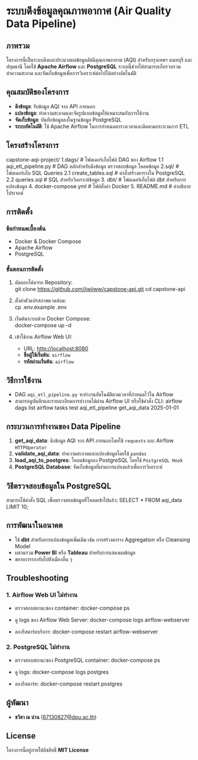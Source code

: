 # ระบบดึงข้อมูลคุณภาพอากาศ (Air Quality Data Pipeline)

## ภาพรวม
โครงการนี้เป็นระบบดึงและประมวลผลข้อมูลดัชนีคุณภาพอากาศ (AQI) สำหรับกรุงเทพฯ นนทบุรี และปทุมธานี โดยใช้ **Apache Airflow** และ **PostgreSQL** ระบบนี้ช่วยให้สามารถเก็บรวบรวม ทำความสะอาด และจัดเก็บข้อมูลเพื่อการวิเคราะห์ต่อไปได้อย่างอัตโนมัติ

## คุณสมบัติของโครงการ
- **ดึงข้อมูล**: รับข้อมูล AQI จาก API ภายนอก
- **แปลงข้อมูล**: ทำความสะอาดและจัดรูปแบบข้อมูลให้เหมาะสมกับการใช้งาน
- **จัดเก็บข้อมูล**: บันทึกข้อมูลลงในฐานข้อมูล PostgreSQL
- **ระบบอัตโนมัติ**: ใช้ Apache Airflow ในการกำหนดตารางเวลาและติดตามกระบวนการ ETL

## โครงสร้างโครงการ

capstone-aqi-project/
1.dags/                          # โฟลเดอร์เก็บไฟล์ DAG ของ Airflow
   1.1 aqi_etl_pipeline.py        # DAG หลักสำหรับดึงข้อมูล ตรวจสอบข้อมูล โหลดข้อมูล
2.sql/                           # โฟลเดอร์เก็บ SQL Queries
   2.1 create_tables.sql          # คำสั่งสร้างตารางใน PostgreSQL
   2.2 queries.sql                # SQL สำหรับวิเคราะห์ข้อมูล
3. dbt/                           # โฟลเดอร์เก็บไฟล์ dbt สำหรับการแปลงข้อมูล
4. docker-compose.yml             # ไฟล์ตั้งค่า Docker
5. README.md                      # คำอธิบายโปรเจกต์

## การติดตั้ง
### ข้อกำหนดเบื้องต้น
- Docker & Docker Compose
- Apache Airflow
- PostgreSQL

### ขั้นตอนการติดตั้ง
1. คัดลอกโค้ดจาก Repository:  
   git clone https://github.com/jiwjiww/capstone-api.git
   cd capstone-api
   
2. ตั้งค่าตัวแปรสภาพแวดล้อม:  
   cp .env.example .env
   
3. เริ่มต้นระบบด้วย Docker Compose:  
   docker-compose up -d
   
4. เข้าใช้งาน Airflow Web UI:
   - URL: [http://localhost:8080](http://localhost:8080)
   - **ชื่อผู้ใช้เริ่มต้น**: `airflow`
   - **รหัสผ่านเริ่มต้น**: `airflow`

## วิธีการใช้งาน
- DAG `aqi_etl_pipeline.py` จะทำงานอัตโนมัติตามเวลาที่กำหนดไว้ใน Airflow
- สามารถดูบันทึกและรายละเอียดการทำงานได้ผ่าน Airflow UI หรือใช้คำสั่ง CLI: 
  airflow dags list
  airflow tasks test aqi_etl_pipeline get_aqi_data 2025-01-01
  

## กระบวนการทำงานของ Data Pipeline
1. **get_aqi_data**: ดึงข้อมูล AQI จาก API ภายนอกโดยใช้ `requests` และ Airflow `HTTPOperator`
2. **validate_aqi_data**: ทำความสะอาดและแปลงข้อมูลโดยใช้ `pandas`
3. **load_aqi_to_postgres**: โหลดข้อมูลลง PostgreSQL โดยใช้ `PostgreSQL Hook`
4. **PostgreSQL Database**: จัดเก็บข้อมูลที่ผ่านการแปลงแล้วเพื่อการวิเคราะห์

## วิธีตรวจสอบข้อมูลใน PostgreSQL
สามารถใช้คำสั่ง SQL เพื่อตรวจสอบข้อมูลที่โหลดเข้าไปแล้ว:
SELECT * FROM aqi_data LIMIT 10;


## การพัฒนาในอนาคต
- ใช้ **dbt** สำหรับการแปลงข้อมูลเพิ่มเติม เช่น การสร้างตาราง Aggregation หรือ Cleansing Model
- ผสานรวม **Power BI** หรือ **Tableau** สำหรับการแสดงผลข้อมูล
- ขยายการรองรับไปยังเมืองอื่น ๆ

## Troubleshooting
### 1. Airflow Web UI ไม่ทำงาน
- ตรวจสอบสถานะของ container:
  docker-compose ps
  
- ดู logs ของ Airflow Web Server:
  docker-compose logs airflow-webserver

- ลองรีสตาร์ทบริการ:
  docker-compose restart airflow-webserver


### 2. PostgreSQL ไม่ทำงาน
- ตรวจสอบสถานะของ PostgreSQL container:
  docker-compose ps

- ดู logs:
  docker-compose logs postgres

- ลองรีสตาร์ท:
  docker-compose restart postgres


## ผู้พัฒนา
- **ชวิศา ณ น่าน** ([67130827@dpu.ac.th](mailto:67130827@dpu.ac.th))

## License
โครงการนี้อยู่ภายใต้ลิขสิทธิ์ **MIT License**

